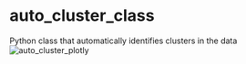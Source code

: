 # auto_cluster_class
Python class that automatically identifies clusters in the data
![auto_cluster_plotly](https://user-images.githubusercontent.com/16445550/195193350-aa137b9e-0954-4e8b-b77d-7fbaf3e50185.png)

